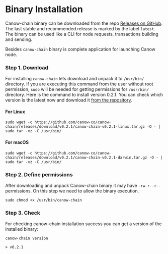 # Binary Installation

Canow-chain binary can be downloaded from the repo [Releases on GitHub](https://github.com/canow-co/canow-chain/releases). The last stable and recommended release is marked by the label `latest`.
The binary can be used like a CLI for node requests, transactions building and sending. 

Besides `canow-chain` binary is complete application for launching Canow node. 

### Step 1. Download
For installing `canow-chain` lets download and unpack it to `/usr/bin/` directory. If you are executing this command from the user without root permission, `sudo` will be needed for getting permissions for `/usr/bin/` directory.
Here is the command to install version 0.2.1. You can check which version is the latest now and download it [from the repository](https://github.com/canow-co/canow-chain/releases/latest).

#### For Linux

```commandline
sudo wget -c https://github.com/canow-co/canow-chain/releases/download/v0.2.1/canow-chain-v0.2.1-linux.tar.gz -O - | sudo tar -xz -C /usr/bin/
```
#### For macOS

```commandline
sudo wget -c https://github.com/canow-co/canow-chain/releases/download/v0.2.1/canow-chain-v0.2.1-darwin.tar.gz -O - | sudo tar -xz -C /usr/bin/
```

### Step 2. Define permissions

After downloading and unpack Canow-chain binary it  may have `-rw-r--r--` permissions. On this step we need to allow the binary execution.

```commandline
sudo chmod +x /usr/bin/canow-chain
```

### Step 3. Check

For checking canow-chain installation success you can get a version of the installed binary:

```commandline
canow-chain version

> v0.2.1
```
